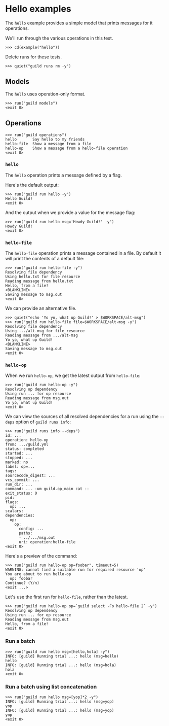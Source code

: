 # Hello examples

The `hello` example provides a simple model that prints messages for
it operations.

We'll run through the various operations in this test.

    >>> cd(example("hello"))

Delete runs for these tests.

    >>> quiet("guild runs rm -y")

## Models

The `hello` uses operation-only format.

    >>> run("guild models")
    <exit 0>

## Operations

    >>> run("guild operations")
    hello       Say hello to my friends
    hello-file  Show a message from a file
    hello-op    Show a message from a hello-file operation
    <exit 0>

### `hello`

The `hello` operation prints a message defined by a flag.

Here's the default output:

    >>> run("guild run hello -y")
    Hello Guild!
    <exit 0>

And the output when we provide a value for the message flag:

    >>> run("guild run hello msg='Howdy Guild!' -y")
    Howdy Guild!
    <exit 0>

### `hello-file`

The `hello-file` operation prints a message contained in a file. By
default it will print the contents of a default file:

    >>> run("guild run hello-file -y")
    Resolving file dependency
    Using hello.txt for file resource
    Reading message from hello.txt
    Hello, from a file!
    <BLANKLINE>
    Saving message to msg.out
    <exit 0>

We can provide an alternative file.

    >>> quiet("echo 'Yo yo, what up Guild!' > $WORKSPACE/alt-msg")
    >>> run("guild run hello-file file=$WORKSPACE/alt-msg -y")
    Resolving file dependency
    Using .../alt-msg for file resource
    Reading message from .../alt-msg
    Yo yo, what up Guild!
    <BLANKLINE>
    Saving message to msg.out
    <exit 0>

### `hello-op`

When we run `hello-op`, we get the latest output from `hello-file`:

    >>> run("guild run hello-op -y")
    Resolving op dependency
    Using run ... for op resource
    Reading message from msg.out
    Yo yo, what up Guild!
    <exit 0>

We can view the sources of all resolved dependencies for a run using
the `--deps` option of `guild runs info`:

    >>> run("guild runs info --deps")
    id: ...
    operation: hello-op
    from: .../guild.yml
    status: completed
    started: ...
    stopped: ...
    marked: no
    label: op=...
    tags:
    sourcecode_digest: ...
    vcs_commit: ...
    run_dir: ...
    command: ... -um guild.op_main cat --
    exit_status: 0
    pid:
    flags:
      op: ...
    scalars:
    dependencies:
      op:
        op:
          config: ...
          paths:
          - ../.../msg.out
          uri: operation:hello-file
    <exit 0>

Here's a preview of the command:

    >>> run("guild run hello-op op=foobar", timeout=5)
    WARNING: cannot find a suitable run for required resource 'op'
    You are about to run hello-op
      op: foobar
    Continue? (Y/n)
    <exit ...>

Let's use the first run for `hello-file`, rather than the latest.

    >>> run("guild run hello-op op=`guild select -Fo hello-file 2` -y")
    Resolving op dependency
    Using run ... for op resource
    Reading message from msg.out
    Hello, from a file!
    <exit 0>

### Run a batch

    >>> run("guild run hello msg=[hello,hola] -y")
    INFO: [guild] Running trial ...: hello (msg=hello)
    hello
    INFO: [guild] Running trial ...: hello (msg=hola)
    hola
    <exit 0>

### Run a batch using list concatenation

    >>> run("guild run hello msg=[yop]*2 -y")
    INFO: [guild] Running trial ...: hello (msg=yop)
    yop
    INFO: [guild] Running trial ...: hello (msg=yop)
    yop
    <exit 0>

